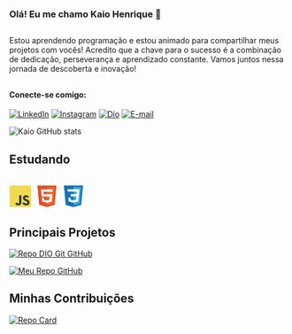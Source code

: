 
### Olá! Eu me chamo Kaio Henrique 👋

##

Estou aprendendo programação e estou animado para compartilhar meus projetos com vocês! Acredito que a chave para o sucesso é a combinação de dedicação, perseverança e aprendizado constante. Vamos juntos nessa jornada de descoberta e inovação!

##

#### Conecte-se comigo:

[![LinkedIn](https://img.shields.io/badge/LinkedIn-0077B5?style=for-the-badge&logo=linkedin&logoColor=white)](https://www.linkedin.com/in/kaio-le%C3%A3o-4599b0283/)
[![Instagram](https://img.shields.io/badge/Instagram-E4405F?style=for-the-badge&logo=instagram&logoColor=white)](https://www.instagram.com/kaiohenriqe4/)
[![Dio](https://img.shields.io/badge/Meu_Perfil_Na_dio-E440B4?style=for-the-badge&logo=Dio&logoColor=white)](https://web.dio.me/users/kaiohenriqe1?tab=achievements)
[![E-mail](https://img.shields.io/badge/Gmail-D14836?style=for-the-badge&logo=gmail&logoColor=white)](mailto:kaiohenriqe1@gmail.com)

![Kaio GitHub stats](https://github-readme-stats.vercel.app/api?username=KaioHenrique&show_icons=true&theme=dracula)

## Estudando

<div style="display: inline_block"><br/>
 <img src="https://github.com/devicons/devicon/blob/master/icons/javascript/javascript-original.svg" title="JavaScript" alt="JavaScript" width="40" height="40"/>&nbsp;
 <img src="https://github.com/devicons/devicon/blob/master/icons/html5/html5-original.svg" title="HTML5" alt="HTML" width="40" height="40"/>&nbsp;
 <img src="https://github.com/devicons/devicon/blob/master/icons/css3/css3-original.svg" title="css" alt="CSS" width="40" height="40"/>&nbsp;
</div<br/>

## Principais Projetos

[![Repo DIO Git GitHub](https://github-readme-stats.vercel.app/api/pin/?username=elidianaandrade&repo=dio-lab-open-source&bg_color=000&border_color=30A3DC&show_icons=true&icon_color=30A3DC&title_color=E94D5F&text_color=FFF)](https://github.com/elidianaandrade/dio-lab-open-source)

[![Meu Repo GitHub](https://github-readme-stats.vercel.app/api/pin/?username=KaioHenriqe1&repo=meu-projeto-html&bg_color=000&border_color=30A3DC&show_icons=true&icon_color=30A3DC&title_color=E94D5F&text_color=FFF)](https://github.com/KaioHenriqe1/meu-projeto-html)


## Minhas Contribuições
[![Repo Card](https://github-readme-stats.vercel.app/api/pin/?username=1asm1n&repo=dio-lab-open-source&bg_color=000&border_color=30A3DC&show_icons=true&icon_color=30A3DC&title_color=E94D5F&text_color=FFF)](thhps://github.com/1asm1n/dio-lab-open-source)
